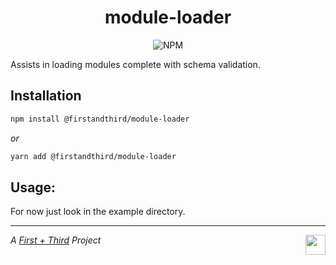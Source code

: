 <h1 align="center">module-loader</h1>

<p align="center">
  <img src="https://img.shields.io/npm/v/@firstandthird/module-loader.svg?label=npm&style=for-the-badge" alt="NPM" />
</p>

Assists in loading modules complete with schema validation.

## Installation

```sh
npm install @firstandthird/module-loader
```

_or_

```sh
yarn add @firstandthird/module-loader
```

## Usage:

For now just look in the example directory.


---

<a href="https://firstandthird.com"><img src="https://firstandthird.com/_static/ui/images/safari-pinned-tab-62813db097.svg" height="32" width="32" align="right"></a>

_A [First + Third](https://firstandthird.com) Project_